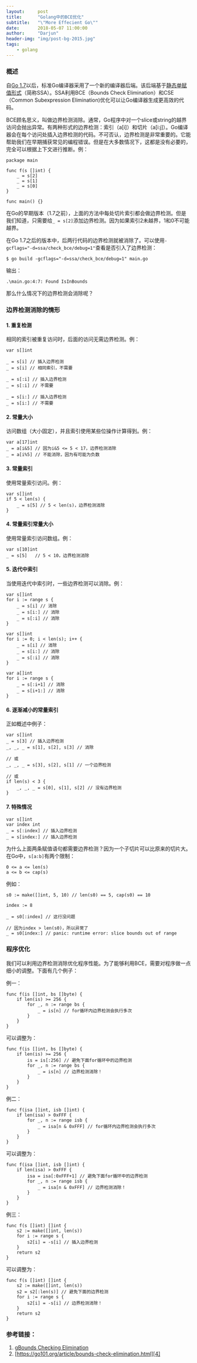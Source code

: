 ```yaml
---
layout:     post
title:      "Golang中的BCE优化"
subtitle:   "\"More Effecient Go\""
date:       2018-05-07 11:00:00 
author:     "Darjun"
header-img: "img/post-bg-2015.jpg"
tags:
    - golang
---
```


### 概述
自[Go 1.7][1]以后，标准Go编译器采用了一个新的编译器后端。该后端基于[静态单赋值形式][2]（简称SSA）。SSA利用BCE（Bounds Check Elimination）和CSE（Common Subexpression Elimination)优化可以让Go编译器生成更高效的代码。

BCE顾名思义，叫做边界检测消除。通常，Go程序中对一个slice或string的越界访问会抛出异常。有两种形式的边界检测：索引（a[i]）和切片（a[i:j]）。Go编译器会在每个访问处插入边界检测的代码。不可否认，边界检测是非常重要的。它能帮助我们在早期捕获常见的编程错误。但是在大多数情况下，这都是没有必要的，完全可以根据上下文进行推断。例：
```
package main

func f(s []int) {
    _ = s[2]
    _ = s[1]
    _ = s[0]
}

func main() {}
```

在Go的早期版本（1.7之前），上面的方法中每处切片索引都会做边界检测。但是我们知道，只需要给`_ = s[2]`添加边界检测。因为如果索引2未越界，1和0不可能越界。

在Go 1.7之后的版本中，后两行代码的边界检测就被消除了。可以使用`-gcflags="-d=ssa/check_bce/debug=1"`查看是否引入了边界检测：
```
$ go build -gcflags="-d=ssa/check_bce/debug=1" main.go
```
输出：
```
.\main.go:4:7: Found IsInBounds
```

那么什么情况下的边界检测会消除呢？

### 边界检测消除的情形

#### 1. 重复检测
相同的索引被重复访问时，后面的访问无需边界检测。例：
```
var s[]int

_ = s[i] // 插入边界检测
_ = s[i] // 相同索引，不需要
```
```
_ = s[:i] // 插入边界检测
_ = s[:i] // 不需要
```
```
_ = s[i:] // 插入边界检测
_ = s[i:] // 不需要
```

#### 2. 常量大小
访问数组（大小固定），并且索引使用某些位操作计算得到。例：
```
var a[17]int
_ = a[i&5] // 因为i&5 <= 5 < 17，边界检测消除
_ = a[i%5] // 不能消除，因为有可能为负数
```

#### 3. 常量索引
使用常量索引访问。例：
```
var s[]int
if 5 < len(s) {
    _ = s[5] // 5 < len(s)，边界检测消除
}
```

#### 4. 常量索引常量大小
使用常量索引访问数组。例：
```
var s[10]int
_ = s[5]   // 5 < 10，边界检测消除
```

#### 5. 迭代中索引
当使用迭代中索引时，一些边界检测可以消除。例：
```
var s[]int
for i := range s {
    _ = s[i] // 消除
    _ = s[i:] // 消除
    _ = s[:i] // 消除
}
```

```
var s[]int
for i := 0; i < len(s); i++ {
    _ = s[i] // 消除
    _ = s[i:] // 消除
    _ = s[:i] // 消除
}
```

```
var a[]int
for i := range s {
    _ = s[:i+1] // 消除
    _ = s[i+1:] // 消除
}
```

#### 6. 逐渐减小的常量索引
正如概述中例子：
```
var s[]int
_ = s[3] // 插入边界检测
_, _, _ = s[1], s[2], s[3] // 消除

// 或
_, _, _ = s[3], s[2], s[1] // 一个边界检测

// 或
if len(s) < 3 {
    _, _, _ = s[0], s[1], s[2] // 没有边界检测
}
```

#### 7. 特殊情况
```
var s[]int
var index int
_ = s[:index] // 插入边界检测
_ = s[index:] // 插入边界检测
```
为什么上面两条赋值语句都需要边界检测？因为一个子切片可以比原来的切片大。
在Go中，`s[a:b]`有两个限制：
```
0 <= a <= len(s)
a <= b <= cap(s)
```

例如：
```
s0 := make([]int, 5, 10) // len(s0) == 5, cap(s0) == 10

index := 8

_ = s0[:index] // 这行没问题

// 因为index > len(s0)，所以异常了
_ = s0[index:] // panic: runtime error: slice bounds out of range
```

### 程序优化
我们可以利用边界检测消除优化程序性能。为了能够利用BCE，需要对程序做一点细小的调整。下面有几个例子：

例一：
```
func f(is []int, bs []byte) {
    if len(is) >= 256 {
        for _, n := range bs {
            _ = is[n] // for循环内边界检测会执行多次
        }
    }
}
```
可以调整为：
```
func f(is []int, bs []byte) {
    if len(is) >= 256 {
        is = is[:256] // 避免下面for循环中的边界检测
        for _, n := range bs {
            _ = is[n] // 边界检测消除！
        }
    }
}
```

例二：
```
func f(isa []int, isb []int) {
    if len(isa) > 0xFFF {
        for _, n := range isb {
            _ = isa[n & 0xFFF] // for循环内边界检测会执行多次
        }
    }
}
```
可以调整为：
```
func f(isa []int, isb []int) {
    if len(isa) > 0xFFF {
        isa = isa[:0xFFF+1] // 避免下面for循环中的边界检测
        for _, n := range isb {
            _ = isa[n & 0xFFF] // 边界检测消除！
        }
    }
}
```

例三：
```
func f(s []int) []int {
    s2 := make([]int, len(s))
    for i := range s {
        s2[i] = -s[i] // 插入边界检测
    }
    return s2
}
```
可以调整为：
```
func f(s []int) []int {
    s2 := make([]int, len(s))
    s2 = s2[:len(s)] // 避免下面的边界检测
    for i := range s {
        s2[i] = -s[i] // 边界检测消除！
    }
    return s2
}
```

### 参考链接：
1. [gBounds Checking Elimination][3]
2. [https://go101.org/article/bounds-check-elimination.html][4]


[1]: https://blog.golang.org/go1.7
[2]: https://zh.wikipedia.org/wiki/%E9%9D%99%E6%80%81%E5%8D%95%E8%B5%8B%E5%80%BC%E5%BD%A2%E5%BC%8F
[3]: https://docs.google.com/document/d/1vdAEAjYdzjnPA9WDOQ1e4e05cYVMpqSxJYZT33Cqw2g/edit
[4]: https://go101.org/article/bounds-check-elimination.html